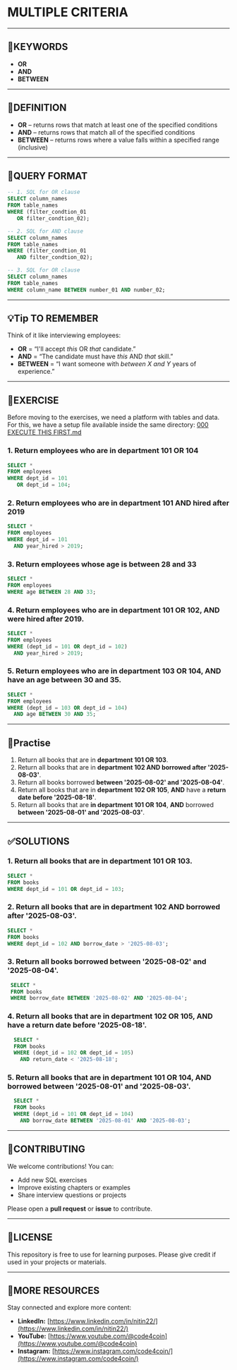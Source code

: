 # MULTIPLE CRITERIA
---
## 🔑KEYWORDS
- **OR**
- **AND**
- **BETWEEN**
---
## 📖DEFINITION
- **OR** – returns rows that match at least one of the specified conditions
- **AND** – returns rows that match all of the specified conditions
- **BETWEEN** – returns rows where a value falls within a specified range (inclusive)
---
## 🧱QUERY FORMAT
```sql
-- 1. SQL for OR clause
SELECT column_names
FROM table_names
WHERE (filter_condtion_01
   OR filter_condtion_02);
```
```sql
-- 2. SQL for AND clause
SELECT column_names
FROM table_names
WHERE (filter_condtion_01
   AND filter_condtion_02);
```
```sql
-- 3. SQL for OR clause
SELECT column_names
FROM table_names
WHERE column_name BETWEEN number_01 AND number_02;
```
---
## 💡Tip TO REMEMBER

Think of it like interviewing employees:
- **OR** = “I'll accept *this* OR *that* candidate.”
- **AND** = “The candidate must have *this* AND *that* skill.”
- **BETWEEN** = “I want someone with *between X and Y* years of experience.”
---
## 💪EXERCISE
Before moving to the exercises, we need a platform with tables and data.  
For this, we have a setup file available inside the same directory: [000 EXECUTE THIS FIRST.md](https://github.com/code4coin/001-SQL-Structured-Query-Language-/blob/main/001%20SQL%20FOR%20DATA%20ENGINEERS/001%20Exercises/000%20EXECUTE%20THIS%20FIRST.md)

### 1. Return employees who are in **department 101 OR 104**
```sql
SELECT *
FROM employees
WHERE dept_id = 101
   OR dept_id = 104;
```
### 2. Return employees who are in department 101 AND hired after 2019
```sql
SELECT *
FROM employees
WHERE dept_id = 101
  AND year_hired > 2019;
```
### 3. Return employees whose age is between 28 and 33
```sql
SELECT *
FROM employees
WHERE age BETWEEN 28 AND 33;
```
### 4. Return employees who are **in department 101 OR 102**, **AND** were **hired after 2019**.

```sql
SELECT *
FROM employees
WHERE (dept_id = 101 OR dept_id = 102)
  AND year_hired > 2019;
```
### 5. Return employees who are in department 103 OR 104, AND have an age between 30 and 35.
```sql
SELECT *
FROM employees
WHERE (dept_id = 103 OR dept_id = 104)
  AND age BETWEEN 30 AND 35;
```
---
## 🧠Practise
1. Return all books that are in **department 101 OR 103**.
2. Return all books that are in **department 102 AND borrowed after '2025-08-03'**.
3. Return all books borrowed **between '2025-08-02' and '2025-08-04'**.
4. Return all books that are in **department 102 OR 105**, **AND** have a **return date before '2025-08-18'**.
5. Return all books that are **in department 101 OR 104**, **AND** borrowed **between '2025-08-01' and '2025-08-03'**.
---
## ✅SOLUTIONS
### 1. Return all books that are in **department 101 OR 103**.
```sql
SELECT * 
FROM books
WHERE dept_id = 101 OR dept_id = 103;
```
### 2. Return all books that are in **department 102 AND borrowed after '2025-08-03'**.
   ```sql
   SELECT * 
   FROM books
   WHERE dept_id = 102 AND borrow_date > '2025-08-03';
   ```
### 3. Return all books borrowed **between '2025-08-02' and '2025-08-04'**.
 ```sql
  SELECT * 
  FROM books
  WHERE borrow_date BETWEEN '2025-08-02' AND '2025-08-04';
  ```
### 4. Return all books that are in **department 102 OR 105**, **AND** have a **return date before '2025-08-18'**.
  ```sql
    SELECT * 
    FROM books
    WHERE (dept_id = 102 OR dept_id = 105) 
      AND return_date < '2025-08-18';
  ```
### 5. Return all books that are **in department 101 OR 104**, **AND** borrowed **between '2025-08-01' and '2025-08-03'**.
  ```sql
    SELECT * 
    FROM books
    WHERE (dept_id = 101 OR dept_id = 104) 
      AND borrow_date BETWEEN '2025-08-01' AND '2025-08-03';
```
---
## 🤝**CONTRIBUTING** 

We welcome contributions! You can:

- Add new SQL exercises
- Improve existing chapters or examples
- Share interview questions or projects

Please open a **pull request** or **issue** to contribute.

---
## 📄**LICENSE** 

This repository is free to use for learning purposes. Please give credit if used in your projects or materials.

---
## 🔗**MORE RESOURCES** 

Stay connected and explore more content:

- **LinkedIn:** [https://www.linkedin.com/in/nitin22/](https://www.linkedin.com/in/nitin22/)
- **YouTube:** [https://www.youtube.com/@code4coin](https://www.youtube.com/@code4coin)
- **Instagram:** [https://www.instagram.com/code4coin/](https://www.instagram.com/code4coin/)
